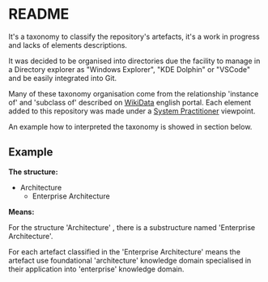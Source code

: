 # README

It's a taxonomy to classify the repository's artefacts, it's a work in progress and lacks of elements descriptions.

It was decided to be organised into directories due the facility to manage in a Directory explorer as "Windows Explorer", "KDE Dolphin" or "VSCode" and be easily integrated into Git.

Many of these taxonomy organisation come from the relationship 'instance of' and 'subclass of' described on [WikiData](https://www.wikidata.org/wiki/Wikidata:Main_Page) english portal. Each element added to this repository was made under a [System Practitioner](../Viewpoints/Engineering/Systems%20Engineering/System%20Practitioner.md) viewpoint. 

An example how to interpreted the taxonomy is showed in section below.

## Example

**The structure:**

-   Architecture
    -   Enterprise Architecture

**Means:**

For the structure 'Architecture' , there is a substructure named 'Enterprise Architecture'.

For each artefact classified in the 'Enterprise Architecture' means the artefact use foundational 'architecture' knowledge domain specialised in their application into 'enterprise' knowledge domain.
